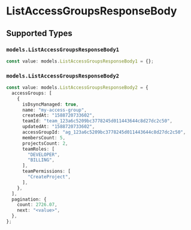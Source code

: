 # ListAccessGroupsResponseBody


## Supported Types

### `models.ListAccessGroupsResponseBody1`

```typescript
const value: models.ListAccessGroupsResponseBody1 = {};
```

### `models.ListAccessGroupsResponseBody2`

```typescript
const value: models.ListAccessGroupsResponseBody2 = {
  accessGroups: [
    {
      isDsyncManaged: true,
      name: "my-access-group",
      createdAt: "1588720733602",
      teamId: "team_123a6c5209bc3778245d011443644c8d27dc2c50",
      updatedAt: "1588720733602",
      accessGroupId: "ag_123a6c5209bc3778245d011443644c8d27dc2c50",
      membersCount: 5,
      projectsCount: 2,
      teamRoles: [
        "DEVELOPER",
        "BILLING",
      ],
      teamPermissions: [
        "CreateProject",
      ],
    },
  ],
  pagination: {
    count: 2726.07,
    next: "<value>",
  },
};
```

